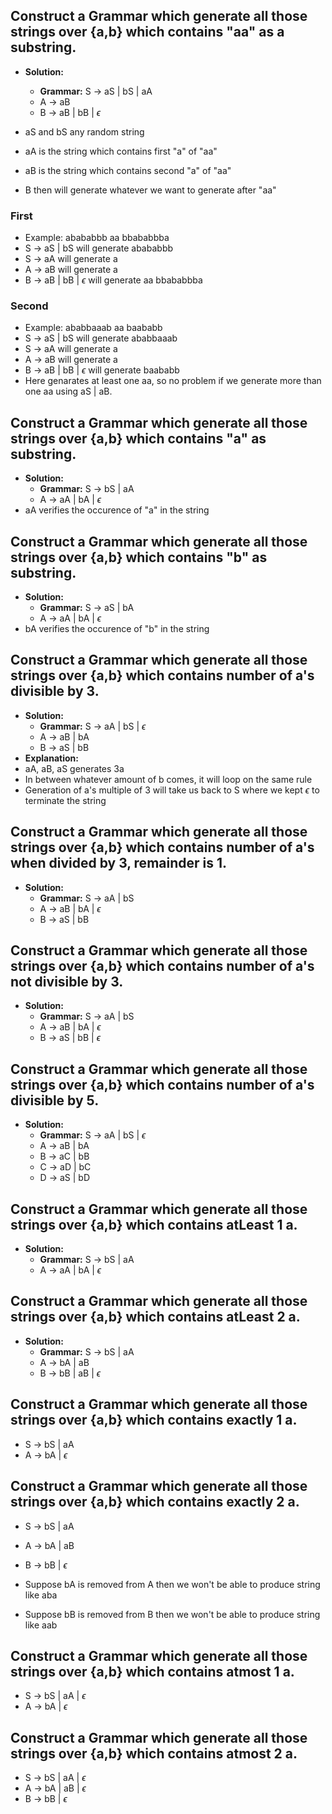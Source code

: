## Construct a Grammar which generate all those strings over {a,b} which contains "aa" as a substring.

- **Solution:**
    - **Grammar:** S -> aS | bS | aA
    - A -> aB
    - B -> aB | bB | $\epsilon$

- aS and bS any random string
- aA is the string which contains first "a" of "aa"
- aB is the string which contains second "a" of "aa"
- B then will generate whatever we want to generate after "aa"

### First
- Example: abababbb aa bbababbba
- S -> aS | bS will generate abababbb
- S -> aA will generate a
- A -> aB will generate a
- B -> aB | bB | $\epsilon$ will generate aa bbababbba

### Second
- Example: ababbaaab aa baababb
- S -> aS | bS will generate ababbaaab
- S -> aA will generate a
- A -> aB will generate a
- B -> aB | bB | $\epsilon$ will generate baababb
- Here genarates at least one aa, so no problem if we generate more than one aa using aS | aB.

## Construct a Grammar which generate all those strings over {a,b} which contains "a" as substring.

- **Solution:**
    - **Grammar:** S -> bS | aA
    - A -> aA | bA | $\epsilon$
- aA verifies the occurence of "a" in the string

## Construct a Grammar which generate all those strings over {a,b} which contains "b" as substring.

- **Solution:**
    - **Grammar:** S -> aS | bA
    - A -> aA | bA | $\epsilon$
- bA verifies the occurence of "b" in the string

## Construct a Grammar which generate all those strings over {a,b} which contains number of a's divisible by 3.

- **Solution:**
    - **Grammar:** S -> aA | bS | $\epsilon$
    - A -> aB | bA
    - B -> aS | bB 
- **Explanation:**
- aA, aB, aS generates 3a
- In between whatever amount of b comes, it will loop on the same rule
- Generation of a's multiple of 3 will take us back to S where we kept $\epsilon$ to terminate the string

## Construct a Grammar which generate all those strings over {a,b} which contains number of a's when divided by 3, remainder is 1.

- **Solution:**
    - **Grammar:** S -> aA | bS
    - A -> aB | bA | $\epsilon$
    - B -> aS | bB

## Construct a Grammar which generate all those strings over {a,b} which contains number of a's not divisible by 3.

- **Solution:**
    - **Grammar:** S -> aA | bS
    - A -> aB | bA | $\epsilon$
    - B -> aS | bB | $\epsilon$

## Construct a Grammar which generate all those strings over {a,b} which contains number of a's divisible by 5.

- **Solution:**
    - **Grammar:** S -> aA | bS | $\epsilon$
    - A -> aB | bA
    - B -> aC | bB
    - C -> aD | bC
    - D -> aS | bD

## Construct a Grammar which generate all those strings over {a,b} which contains atLeast 1 a.

- **Solution:**
    - **Grammar:** S -> bS | aA
    - A -> aA | bA | $\epsilon$

## Construct a Grammar which generate all those strings over {a,b} which contains atLeast 2 a.

- **Solution:**
    - **Grammar:** S -> bS | aA
    - A -> bA | aB
    - B -> bB | aB | $\epsilon$

## Construct a Grammar which generate all those strings over {a,b} which contains exactly 1 a.

- S -> bS | aA
- A -> bA | $\epsilon$

## Construct a Grammar which generate all those strings over {a,b} which contains exactly 2 a.

- S -> bS | aA
- A -> bA | aB
- B -> bB | $\epsilon$

- Suppose bA is removed from A then we won't be able to produce string like aba
- Suppose bB is removed from B then we won't be able to produce string like aab

## Construct a Grammar which generate all those strings over {a,b} which contains atmost 1 a.

- S -> bS | aA | $\epsilon$
- A -> bA | $\epsilon$

## Construct a Grammar which generate all those strings over {a,b} which contains atmost 2 a.

- S -> bS | aA | $\epsilon$
- A -> bA | aB | $\epsilon$
- B -> bB | $\epsilon$